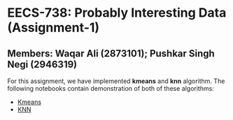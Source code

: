 # EECS-738: Probably Interesting Data (Assignment-1)
__Members: Waqar Ali (2873101); Pushkar Singh Negi (2946319)__
---
For this assignment, we have implemented **kmeans** and **knn** algorithm. The
following notebooks contain demonstration of both of these algorithms:
  - [Kmeans](notebooks/kmeans.ipynb)
  - [KNN](notebooks/knn.ipynb)
